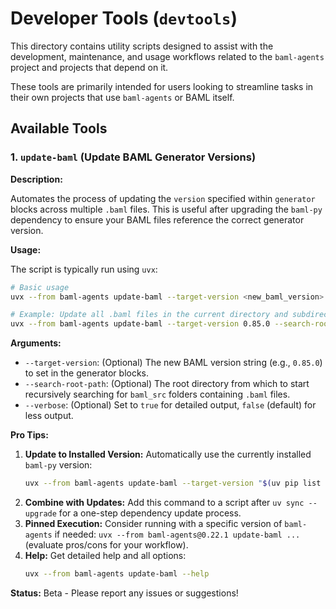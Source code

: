 # Developer Tools (`devtools`)

This directory contains utility scripts designed to assist with the development, maintenance, and usage workflows related to the `baml-agents` project and projects that depend on it.

These tools are primarily intended for users looking to streamline tasks in their own projects that use `baml-agents` or BAML itself.

## Available Tools

### 1. `update-baml` (Update BAML Generator Versions)

**Description:**

Automates the process of updating the `version` specified within `generator` blocks across multiple `.baml` files. This is useful after upgrading the `baml-py` dependency to ensure your BAML files reference the correct generator version.

**Usage:**

The script is typically run using `uvx`:

```bash
# Basic usage
uvx --from baml-agents update-baml --target-version <new_baml_version> --search-root-path <path_to_search>

# Example: Update all .baml files in the current directory and subdirectories to version 0.85.0
uvx --from baml-agents update-baml --target-version 0.85.0 --search-root-path . --verbose false
```

**Arguments:**

*   `--target-version`: (Optional) The new BAML version string (e.g., `0.85.0`) to set in the generator blocks.
*   `--search-root-path`: (Optional) The root directory from which to start recursively searching for `baml_src` folders containing `.baml` files.
*   `--verbose`: (Optional) Set to `true` for detailed output, `false` (default) for less output.

**Pro Tips:**

1.  **Update to Installed Version:** Automatically use the currently installed `baml-py` version:
    ```bash
    uvx --from baml-agents update-baml --target-version "$(uv pip list | grep baml-py | awk '{print $2}')" --search-root-path . --verbose false
    ```
2.  **Combine with Updates:** Add this command to a script after `uv sync --upgrade` for a one-step dependency update process.
3.  **Pinned Execution:** Consider running with a specific version of `baml-agents` if needed: `uvx --from baml-agents@0.22.1 update-baml ...` (evaluate pros/cons for your workflow).
4.  **Help:** Get detailed help and all options:
    ```bash
    uvx --from baml-agents update-baml --help
    ```

**Status:** Beta - Please report any issues or suggestions!
